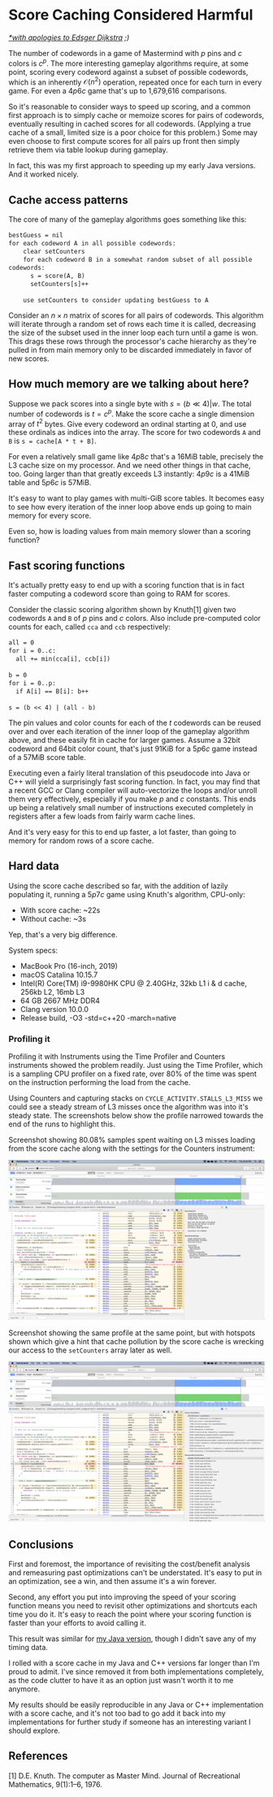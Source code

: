 # Score Caching Considered Harmful

*[*with apologies to Edsger Dijkstra](https://en.wikipedia.org/wiki/Considered_harmful) ;)*

The number of codewords in a game of Mastermind with $p$ pins and $c$ colors is $c^p$. The more interesting
gameplay algorithms require, at some point, scoring every codeword against a subset of possible codewords, which is
an inherently $\mathcal{O}(n^2)$ operation, repeated once for each turn in every game. For even a $4p6c$ game that's
up to 1,679,616 comparisons.

So it's reasonable to consider ways to speed up scoring, and a common first approach is to simply cache or memoize
scores for pairs of codewords, eventually resulting in cached scores for all codewords. (Applying a true cache of a
small, limited size is a poor choice for this problem.) Some may even choose to first compute scores for all pairs up front
then simply retrieve them via table lookup during gameplay.

In fact, this was my first approach to speeding up my early Java versions. And it worked nicely.

## Cache access patterns

The core of many of the gameplay algorithms goes something like this:

```
bestGuess = nil
for each codeword A in all possible codewords:
    clear setCounters
    for each codeword B in a somewhat random subset of all possible codewords:
      s = score(A, B)
      setCounters[s]++

    use setCounters to consider updating bestGuess to A
```

Consider an $n \times n$ matrix of scores for all pairs of codewords. This algorithm will iterate through a random set of
rows each time it is called, decreasing the size of the subset used in the inner loop each turn until a game is won.
This drags these rows through the processor's cache hierarchy as they're pulled in from main memory only to be discarded
immediately in favor of new scores.

## How much memory are we talking about here?

Suppose we pack scores into a single byte with $s = (b \ll 4) | w$. The total number of codewords is $t = c^p$.
Make the score cache a single dimension array of $t^2$ bytes.
Give every codeword an ordinal starting at $0$, and use these ordinals as indices into the array.
The score for two codewords `A` and `B` is `s = cache[A * t + B]`.

For even a relatively small game like $4p8c$ that's a 16MiB table, precisely the L3 cache size on my processor. And we need
other things in that cache, too. Going larger than that greatly exceeds L3 instantly: $4p9c$ is a 41MiB table and $5p6c$ is 57MiB.

It's easy to want to play games with multi-GiB score tables. It becomes easy to see how every iteration of the inner loop above
ends up going to main memory for every score.

Even so, how is loading values from main memory slower than a scoring function?

## Fast scoring functions

It's actually pretty easy to end up with a scoring function that is in fact faster computing a codeword score than
going to RAM for scores.

Consider the classic scoring algorithm shown by Knuth[1] given two codewords `A` and `B` of $p$ pins and $c$ colors.
Also include pre-computed color counts for each, called `cca` and `ccb` respectively:

```
all = 0
for i = 0..c:
  all += min(cca[i], ccb[i])

b = 0
for i = 0..p:
  if A[i] == B[i]: b++

s = (b << 4) | (all - b) 
```

The pin values and color counts for each of the $t$ codewords can be reused over and over each iteration of the inner loop
of the gameplay algorithm above, and these easily fit in cache for larger games. Assume a 32bit codeword and 64bit color count,
that's just 91KiB for a $5p6c$ game instead of a 57MiB score table.

Executing even a fairly literal translation of this pseudocode into Java or C++ will yield a surprisingly fast scoring function.
In fact, you may find that a recent GCC or Clang compiler will auto-vectorize the loops and/or unroll them very effectively,
especially if you make $p$ and $c$ constants.
This ends up being a relatively small number of instructions executed completely in registers after a few loads from fairly warm
cache lines.

And it's very easy for this to end up faster, a lot faster, than going to memory for random rows of a score cache.

## Hard data

Using the score cache described so far, with the addition of lazily populating it, running a $5p7c$ game using
Knuth's algorithm, CPU-only:

- With score cache: ~22s
- Without cache: ~3s

Yep, that's a very big difference.

System specs:

* MacBook Pro (16-inch, 2019)
* macOS Catalina 10.15.7
* Intel(R) Core(TM) i9-9980HK CPU @ 2.40GHz, 32kb L1 i & d cache, 256kb L2, 16mb L3
* 64 GB 2667 MHz DDR4
* Clang version 10.0.0
* Release build, -O3 -std=c++20 -march=native

### Profiling it

Profiling it with Instruments using the Time Profiler and Counters instruments showed the problem readily.
Just using the Time Profiler, which is a sampling CPU profiler on a fixed rate, over 80% of the time was
spent on the instruction performing the load from the cache.

Using Counters and capturing stacks on `CYCLE_ACTIVITY.STALLS_L3_MISS` we could see a steady stream of
L3 misses once the algorithm was into it's steady state. The screenshots below show the profile narrowed
towards the end of the runs to highlight this.

Screenshot showing 80.08% samples spent waiting on L3 misses loading from the score cache along with the
settings for the Counters instrument:

![L3 Misses and Settings](images/ScoreCache/ScoreCache_STALLS_L3_MISS_settings.png)

Screenshot showing the same profile at the same point, but with hotspots shown which give a hint that
cache pollution by the score cache is wrecking our access to the `setCounters` array later as well.

![L3 Misses and Hotspots](images/ScoreCache/ScoreCache_STALLS_L3_MISS_hotspots.png)

## Conclusions

First and foremost, the importance of revisiting the cost/benefit analysis and remeasuring past optimizations
can't be understated. It's easy to put in an optimization, see a win, and then assume it's a win forever.

Second, any effort you put into improving the speed of your scoring function means you need to revisit other
optimizations and shortcuts each time you do it. It's easy to reach the point where your scoring function is
faster than your efforts to avoid calling it.

This result was similar for [my Java version](https://github.com/mikemag/CS-Education/tree/master/APCS/Mastermind),
though I didn't save any of my timing data.

I rolled with a score cache in my Java and C++ versions far longer than I'm proud to admit.
I've since removed it from both implementations completely, as the code clutter to have it as an option just
wasn't worth it to me anymore.

My results should be easily reproducible in any Java or C++ implementation with a score cache, and it's not
too bad to go add it back into my implementations for further study if someone has an interesting
variant I should explore.

## References

[1] D.E. Knuth. The computer as Master Mind. Journal of Recreational Mathematics, 9(1):1–6, 1976.
